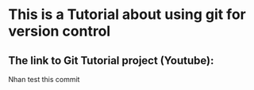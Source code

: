 # This is a Tutorial about using git for version control

## The link to Git Tutorial project (Youtube):

Nhan test this commit 